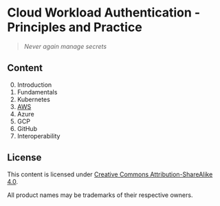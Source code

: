 # Cloud Workload Authentication - Principles and Practice

> _Never again manage secrets_


## Content

0. Introduction
1. Fundamentals
2. Kubernetes
3. [AWS](content/03-aws.md)
4. Azure
5. GCP
6. GitHub
7. Interoperability


## License

This content is licensed under [Creative Commons Attribution-ShareAlike 4.0](LICENSE).

All product names may be trademarks of their respective owners.
